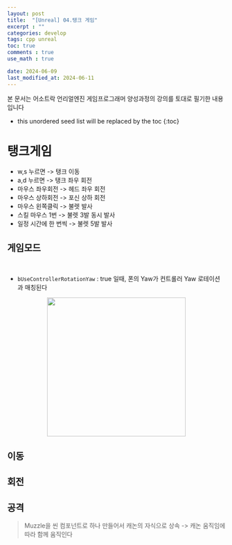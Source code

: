 ```yaml
---
layout: post
title:  "[Unreal] 04.탱크 게임"
excerpt : ""
categories: develop
tags: cpp unreal
toc: true
comments : true
use_math : true

date: 2024-06-09
last_modified_at: 2024-06-11
---
```

> <span style="font-size: 80%">
본 문서는 어소트락 언리얼엔진 게임프로그래머 양성과정의 강의를 토대로 필기한 내용입니다 </span>

<!--more-->

* this unordered seed list will be replaced by the toc
{:toc}

# 탱크게임
- w,s 누르면 -> 탱크 이동
- a,d 누르면 -> 탱크 좌우 회전
- 마우스 좌우회전 -> 헤드 좌우 회전
- 마우스 상하회전 -> 포신 상하 회전
- 마우스 왼쪽클릭 -> 불렛 발사
- 스킬 마우스 1번 -> 불렛 3발 동시 발사
- 일정 시간에 한 번씩 -> 불렛 5발 발사

## 게임모드

```cpp
```

## 

- `bUseControllerRotationYaw` : true 일때, 폰의 Yaw가 컨트롤러 Yaw 로테이션과 매칭된다

<p align = "center">
    <img src = "https://github.com/Jinlee0206/Jinlee0206.github.io/assets/105345909/e6766365-9ea2-48f5-811d-0577c16e414d" width = 320>
</p>

## 이동


## 회전


## 공격
> Muzzle을 씬 컴포넌트로 하나 만들어서 캐논의 자식으로 상속 -> 캐논 움직임에 따라 함께 움직인다

```cpp
```